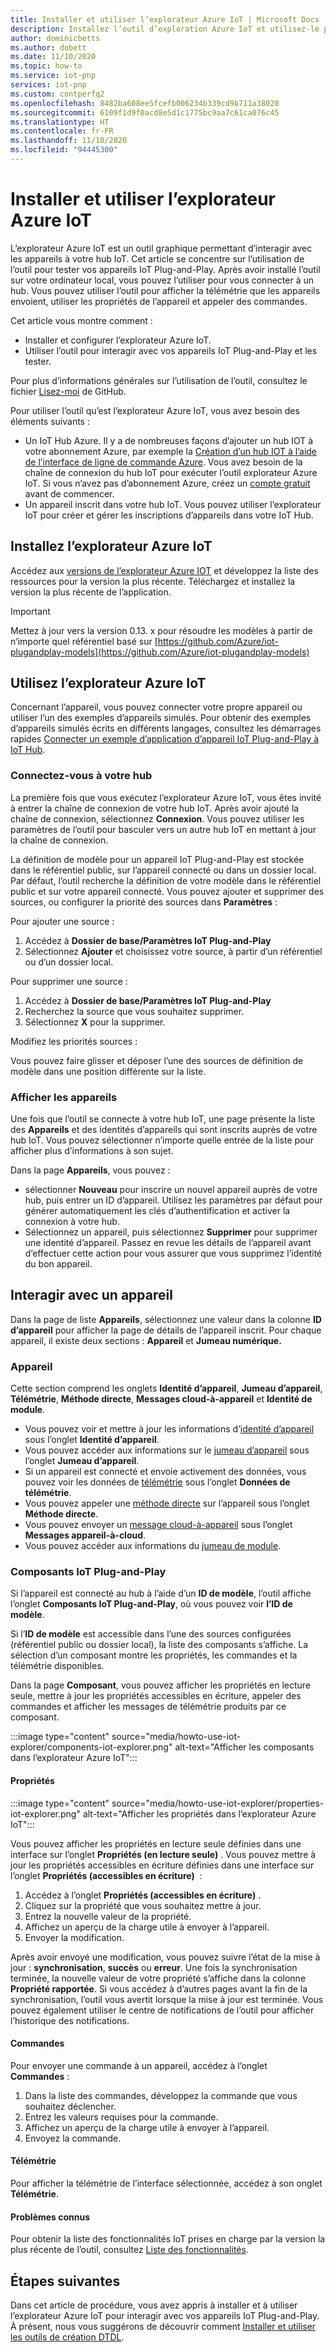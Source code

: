 ```yaml
---
title: Installer et utiliser l’explorateur Azure IoT | Microsoft Docs
description: Installez l’outil d’exploration Azure IoT et utilisez-le pour interagir avec les appareils IoT Plug-and-Play connectés à un hub IoT. Bien que cet article se concentre sur l’utilisation des appareils IoT Plug-and-Play, vous pouvez utiliser l’outil avec n’importe quel appareil connecté à votre hub.
author: dominicbetts
ms.author: dobett
ms.date: 11/10/2020
ms.topic: how-to
ms.service: iot-pnp
services: iot-pnp
ms.custom: contperfq2
ms.openlocfilehash: 8482ba608ee5fcefb006234b339cd9b711a38020
ms.sourcegitcommit: 6109f1d9f0acd8e5d1c1775bc9aa7c61ca076c45
ms.translationtype: HT
ms.contentlocale: fr-FR
ms.lasthandoff: 11/10/2020
ms.locfileid: "94445300"
---
```

# <a name="install-and-use-azure-iot-explorer"></a>Installer et utiliser l’explorateur Azure IoT

L’explorateur Azure IoT est un outil graphique permettant d’interagir avec les appareils à votre hub IoT. Cet article se concentre sur l’utilisation de l’outil pour tester vos appareils IoT Plug-and-Play. Après avoir installé l’outil sur votre ordinateur local, vous pouvez l’utiliser pour vous connecter à un hub. Vous pouvez utiliser l’outil pour afficher la télémétrie que les appareils envoient, utiliser les propriétés de l’appareil et appeler des commandes.

Cet article vous montre comment :

- Installer et configurer l’explorateur Azure IoT.
- Utiliser l’outil pour interagir avec vos appareils IoT Plug-and-Play et les tester.

Pour plus d’informations générales sur l’utilisation de l’outil, consultez le fichier [Lisez-moi](https://github.com/Azure/azure-iot-explorer/blob/master/README.md) de GitHub.

Pour utiliser l’outil qu’est l’explorateur Azure IoT, vous avez besoin des éléments suivants :

- Un IoT Hub Azure. Il y a de nombreuses façons d’ajouter un hub IOT à votre abonnement Azure, par exemple la [Création d’un hub IOT à l’aide de l’interface de ligne de commande Azure](../iot-hub/iot-hub-create-using-cli.md). Vous avez besoin de la chaîne de connexion du hub IoT pour exécuter l’outil explorateur Azure IoT. Si vous n’avez pas d’abonnement Azure, créez un [compte gratuit](https://azure.microsoft.com/free/?WT.mc_id=A261C142F) avant de commencer.
- Un appareil inscrit dans votre hub IoT. Vous pouvez utiliser l’explorateur IoT pour créer et gérer les inscriptions d’appareils dans votre IoT Hub.

## <a name="install-azure-iot-explorer"></a>Installez l’explorateur Azure IoT

Accédez aux [versions de l’explorateur Azure IOT](https://github.com/Azure/azure-iot-explorer/releases) et développez la liste des ressources pour la version la plus récente. Téléchargez et installez la version la plus récente de l’application.

>[!Important]
> Mettez à jour vers la version 0.13. x pour résoudre les modèles à partir de n’importe quel référentiel basé sur [https://github.com/Azure/iot-plugandplay-models](https://github.com/Azure/iot-plugandplay-models)

## <a name="use-azure-iot-explorer"></a>Utilisez l’explorateur Azure IoT

Concernant l’appareil, vous pouvez connecter votre propre appareil ou utiliser l’un des exemples d’appareils simulés. Pour obtenir des exemples d’appareils simulés écrits en différents langages, consultez les démarrages rapides [Connecter un exemple d’application d’appareil IoT Plug-and-Play à IoT Hub](quickstart-connect-device-node.md).

### <a name="connect-to-your-hub"></a>Connectez-vous à votre hub

La première fois que vous exécutez l’explorateur Azure IoT, vous êtes invité à entrer la chaîne de connexion de votre hub IoT. Après avoir ajouté la chaîne de connexion, sélectionnez **Connexion**. Vous pouvez utiliser les paramètres de l’outil pour basculer vers un autre hub IoT en mettant à jour la chaîne de connexion.

La définition de modèle pour un appareil IoT Plug-and-Play est stockée dans le référentiel public, sur l’appareil connecté ou dans un dossier local. Par défaut, l’outil recherche la définition de votre modèle dans le référentiel public et sur votre appareil connecté. Vous pouvez ajouter et supprimer des sources, ou configurer la priorité des sources dans **Paramètres** :

Pour ajouter une source :

1. Accédez à **Dossier de base/Paramètres IoT Plug-and-Play**
2. Sélectionnez **Ajouter** et choisissez votre source, à partir d’un référentiel ou d’un dossier local.

Pour supprimer une source :

1. Accédez à **Dossier de base/Paramètres IoT Plug-and-Play**
2. Recherchez la source que vous souhaitez supprimer.
3. Sélectionnez **X** pour la supprimer.

Modifiez les priorités sources :

Vous pouvez faire glisser et déposer l’une des sources de définition de modèle dans une position différente sur la liste.

### <a name="view-devices"></a>Afficher les appareils

Une fois que l’outil se connecte à votre hub IoT, une page présente la liste des **Appareils** et des identités d’appareils qui sont inscrits auprès de votre hub IoT. Vous pouvez sélectionner n’importe quelle entrée de la liste pour afficher plus d’informations à son sujet.

Dans la page **Appareils**, vous pouvez :

- sélectionner **Nouveau** pour inscrire un nouvel appareil auprès de votre hub, puis entrer un ID d’appareil. Utilisez les paramètres par défaut pour générer automatiquement les clés d’authentification et activer la connexion à votre hub.
- Sélectionnez un appareil, puis sélectionnez **Supprimer** pour supprimer une identité d’appareil. Passez en revue les détails de l’appareil avant d’effectuer cette action pour vous assurer que vous supprimez l’identité du bon appareil.

## <a name="interact-with-a-device"></a>Interagir avec un appareil

Dans la page de liste **Appareils**, sélectionnez une valeur dans la colonne **ID d’appareil** pour afficher la page de détails de l’appareil inscrit. Pour chaque appareil, il existe deux sections : **Appareil** et **Jumeau numérique.**

### <a name="device"></a>Appareil

Cette section comprend les onglets **Identité d’appareil**, **Jumeau d’appareil**, **Télémétrie**, **Méthode directe**, **Messages cloud-à-appareil** et **Identité de module**.

- Vous pouvez voir et mettre à jour les informations d’[identité d’appareil](../iot-hub/iot-hub-devguide-identity-registry.md) sous l’onglet **Identité d’appareil**.
- Vous pouvez accéder aux informations sur le [jumeau d’appareil](../iot-hub/iot-hub-devguide-device-twins.md) sous l’onglet **Jumeau d’appareil**.
- Si un appareil est connecté et envoie activement des données, vous pouvez voir les données de [télémétrie](../iot-hub/iot-hub-devguide-messages-read-builtin.md) sous l’onglet **Données de télémétrie**.
- Vous pouvez appeler une [méthode directe](../iot-hub/iot-hub-devguide-direct-methods.md) sur l’appareil sous l’onglet **Méthode directe**.
- Vous pouvez envoyer un [message cloud-à-appareil](../iot-hub/iot-hub-devguide-messages-c2d.md) sous l’onglet **Messages appareil-à-cloud**.
- Vous pouvez accéder aux informations du [jumeau de module](../iot-hub/iot-hub-devguide-module-twins.md).

### <a name="iot-plug-and-play-components"></a>Composants IoT Plug-and-Play

Si l’appareil est connecté au hub à l’aide d’un **ID de modèle**, l’outil affiche l’onglet **Composants IoT Plug-and-Play**, où vous pouvez voir **l’ID de modèle**.

Si l’**ID de modèle** est accessible dans l’une des sources configurées (référentiel public ou dossier local), la liste des composants s’affiche. La sélection d’un composant montre les propriétés, les commandes et la télémétrie disponibles.

Dans la page **Composant**, vous pouvez afficher les propriétés en lecture seule, mettre à jour les propriétés accessibles en écriture, appeler des commandes et afficher les messages de télémétrie produits par ce composant.

:::image type="content" source="media/howto-use-iot-explorer/components-iot-explorer.png" alt-text="Afficher les composants dans l’explorateur Azure IoT":::

#### <a name="properties"></a>Propriétés

:::image type="content" source="media/howto-use-iot-explorer/properties-iot-explorer.png" alt-text="Afficher les propriétés dans l’explorateur Azure IoT":::

Vous pouvez afficher les propriétés en lecture seule définies dans une interface sur l’onglet **Propriétés (en lecture seule)** . Vous pouvez mettre à jour les propriétés accessibles en écriture définies dans une interface sur l’onglet **Propriétés (accessibles en écriture)**  :

1. Accédez à l’onglet **Propriétés (accessibles en écriture)** .
1. Cliquez sur la propriété que vous souhaitez mettre à jour.
1. Entrez la nouvelle valeur de la propriété.
1. Affichez un aperçu de la charge utile à envoyer à l’appareil.
1. Envoyer la modification.

Après avoir envoyé une modification, vous pouvez suivre l’état de la mise à jour : **synchronisation**, **succès** ou **erreur**. Une fois la synchronisation terminée, la nouvelle valeur de votre propriété s’affiche dans la colonne **Propriété rapportée**. Si vous accédez à d’autres pages avant la fin de la synchronisation, l’outil vous avertit lorsque la mise à jour est terminée. Vous pouvez également utiliser le centre de notifications de l’outil pour afficher l’historique des notifications.

#### <a name="commands"></a>Commandes

Pour envoyer une commande à un appareil, accédez à l’onglet **Commandes** :

1. Dans la liste des commandes, développez la commande que vous souhaitez déclencher.
1. Entrez les valeurs requises pour la commande.
1. Affichez un aperçu de la charge utile à envoyer à l’appareil.
1. Envoyez la commande.

#### <a name="telemetry"></a>Télémétrie

Pour afficher la télémétrie de l’interface sélectionnée, accédez à son onglet **Télémétrie**.

#### <a name="known-issues"></a>Problèmes connus

Pour obtenir la liste des fonctionnalités IoT prises en charge par la version la plus récente de l’outil, consultez [Liste des fonctionnalités](https://github.com/Azure/azure-iot-explorer/wiki).

## <a name="next-steps"></a>Étapes suivantes

Dans cet article de procédure, vous avez appris à installer et à utiliser l’explorateur Azure IoT pour interagir avec vos appareils IoT Plug-and-Play. À présent, nous vous suggérons de découvrir comment [Installer et utiliser les outils de création DTDL](howto-use-dtdl-authoring-tools.md).
